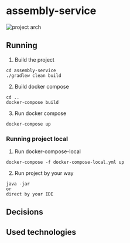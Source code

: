 # assembly-service

![project arch](https://i.imgur.com/jTsr8QQ.png)

## Running

1. Build the project
```
cd assembly-service
./gradlew clean build
```
2. Build docker compose
```
cd ..
docker-compose build
```
3. Run docker compose
```
docker-compose up
```

### Running project local

1. Run docker-compose-local
```
docker-compose -f docker-compose-local.yml up
```

2. Run project by your way
```
java -jar 
or
direct by your IDE
```

## Decisions

## Used technologies